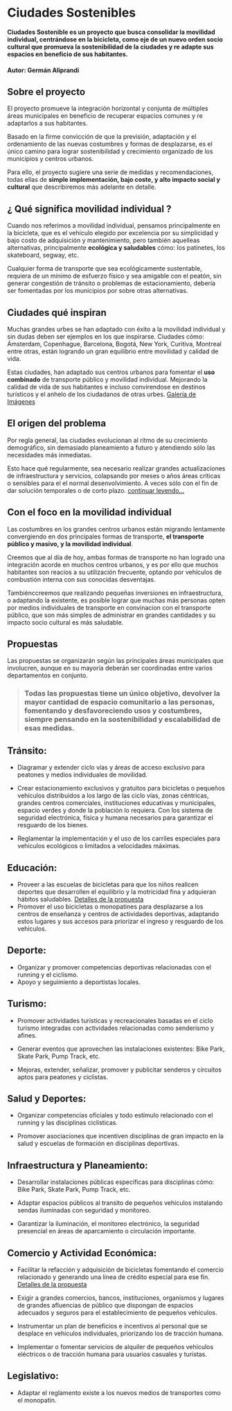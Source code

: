 # Ciudades Sostenibles

**Ciudades Sostenible es un proyecto que busca consolidar la movilidad individual, centrándose en la bicicleta, como eje de un nuevo orden socio cultural que promueva la sostenibilidad de la ciudades y re adapte sus espacios en beneficio de sus habitantes.**

#### Autor: Germán Aliprandi

## Sobre el proyecto

El proyecto promueve la integración horizontal y conjunta de múltiples áreas municipales en beneficio de recuperar espacios comunes y re adaptarlos a sus habitantes.

Basado en la firme convicción de que la previsión, adaptación y el ordenamiento de las nuevas costumbres y formas de desplazarse, es el único camino para lograr sostenibilidad y crecimiento organizado de los municipios y centros urbanos.

Para ello, el proyecto sugiere una serie de medidas y recomendaciones, todas ellas de **simple implementación, bajo coste, y alto impacto social y cultural** que describiremos más adelante en detalle.

## ¿ Qué significa movilidad individual ?
Cuando nos referimos a movilidad individual, pensamos principalmente en la bicicleta, que es el vehículo elegido por excelencia por su simplicidad y bajo costo de adquisición y mantenimiento, pero también aquelleas alternativas, principalmente **ecológica y saludables** cómo: los patinetes, los skateboard, segway, etc.

Cualquier forma de transporte que sea ecológicamente sustentable, requiera de un mínimo de esfuerzo físico y sea amigable con el peatón, sin generar congestión de tránsito o problemas de estacionamiento, debería ser fomentadas por los municipios por sobre otras alternativas.

## Ciudades qué inspiran
Muchas grandes urbes se han adaptado con éxito a la movilidad individual y sin dudas deben ser ejemplos en los que inspirarse. Ciudades cómo: Ámsterdam, Copenhague, Barcelona, Bogotá, New York, Curitiva, Montreal entre otras, están logrando un gran equilibrio entre movilidad y calidad de vida. 

Estas ciudades, han adaptado sus centros urbanos para fomentar el **uso combinado** de transporte público y movilidad individual. Mejorando la calidad de vida de sus habitantes e incluso convirendose en destinos turísticos y el anhelo de los ciudadanos de otras urbes.
[Galería de Imágenes](post/cuidades_que_inspiran.md)

## El origen del problema
Por regla general, las ciudades evolucionan al ritmo de su crecimiento demográfico, sin demasiado planeamiento a futuro y atendiendo sólo las necesidades más inmediatas.

Esto hace qué regularmente, sea necesario realizar grandes actualizaciones de infraestructura y servicios, colapsando por meses o años áreas críticas o sensibles para el el normal desenvolvimiento. A veces sólo con el fin de dar solución temporales o de corto plazo.
[continuar leyendo...](post/el_origen_del_problema.md)

## Con el foco en la movilidad individual
Las costumbres en los grandes centros urbanos están migrando lentamente convergiendo en dos principales formas de transporte, **el transporte público y masivo, y la movilidad individual**.

Creemos que al día de hoy, ambas formas de transporte no han logrado una integración acorde en muchos centros urbanos, y es por ello que muchos habitantes son reacios a su utilización frecuente, optando por vehículos de combustión interna con sus conocidas desventajas.

Tambiénccreemos que realizando pequeñas inversiones en infraestructura, o adaptando la existente, es posible lograr que muchas más personas opten por medios individuales de transporte en convinacion con el transporte público, que son más simples de administrar en grandes cantidades y su impacto socio cultural es más saludable.

## Propuestas
Las propuestas se organizarán según las principales áreas municipales que involucren, aunque en su mayoría deberán ser coordinadas entre varios departamentos en conjunto.

>### Todas las propuestas tiene un único objetivo, devolver la mayor cantidad de espacio comunitario a las personas, fomentando y desfavoreciendo usos y costumbres, siempre pensando en la sostenibilidad y escalabilidad de esas medidas.

## Tránsito:

- Diagramar y extender ciclo vías y áreas de acceso exclusivo para peatones y medios individuales de movilidad.

- Crear estacionamiento exclusivos y gratuitos para bicicletas o pequeños vehículos distribuidos a los largo de las ciclo vías, zonas céntricas, grandes centros comerciales, instituciones educativas y municipales, espacio verdes y donde la población lo requiera. Con los sistema de seguridad electrónica, física y humana necesarios para garantizar el resguardo de los bienes.

- Reglamentar la implementación y el uso de los carriles especiales para vehículos ecológicos o limitados a velocidades máximas.
 
## Educación:

- Proveer a las escuelas de bicicletas para que los niños realicen deportes que desarrollen el equilibrio y la motricidad fina y adquieran hábitos saludables.
[Detalles de la propuesta](post/educacion__promocion.md)
- Promover el uso bicicletas o monopatines para desplazarse a los centros de enseñanza y centros de actividades deportivas, adaptando estos lugares y sus accesos para priorizar el ingreso y resguardo de los vehículos. 
 
## Deporte:

- Organizar y promover competencias deportivas relacionadas con el running y el ciclismo.
- Apoyo y seguimiento a deportistas locales.
 
## Turismo:

- Promover actividades turísticas y recreacionales basadas en el ciclo turismo integradas con actividades relacionadas como senderismo y afines.

- Generar eventos que aprovechen las instalaciones existentes: Bike Park, Skate Park, Pump Track, etc.

- Mejoras, extender, señalizar, promover y publicitar senderos y circuitos aptos para peatones y ciclistas. 
 
## Salud y Deportes:

- Organizar competencias oficiales y todo estímulo relacionado con el running y las disciplinas ciclísticas.

- Promover asociaciones que incentiven disciplinas de gran impacto en la salud y escuelas de formación en disciplinas deportivas.  
 
## Infraestructura y Planeamiento:

- Desarrollar instalaciones públicas específicas para disciplinas cómo: Bike Park, Skate Park, Pump Track, etc.
  
- Adaptar espacios públicos al transito de pequeños vehículos instalando sendas iluminadas con seguridad y monitoreo.

- Garantizar la iluminación, el monitoreo electrónico, la seguridad presencial en áreas de aparcamiento o circulación importante.
 
## Comercio y Actividad Económica:

- Facilitar la refacción y adquisición de bicicletas fomentando el comercio relacionado y generando una línea de crédito especial para ese fin.
 [Detalles de la propuesta](post/propuestas__comercio__creditos.md)

- Exigir a grandes comercios, bancos, instituciones, organismos y lugares de grandes afluencias de público que dispongan de espacios adecuados y seguros para el establecimiento de pequeños vehículos.

- Instrumentar un plan de beneficios e incentivos al personal que se desplace en vehículos individuales, priorizando los de tracción humana.

- Implementar o fomentar servicios de alquiler de pequeños vehículos eléctricos o de tracción humana para usuarios casuales y turistas. 
 
## Legislativo:

- Adaptar el reglamento existe a los nuevos medios de transportes como el monopatín.
